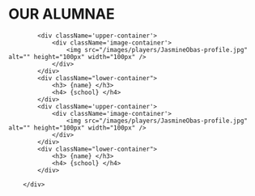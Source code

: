  <div className='playercard'>
            <h1>OUR ALUMNAE</h1>
            

            <div className='upper-container'>
                <div className='image-container'>
                    <img src="/images/players/JasmineObas-profile.jpg" alt="" height="100px" width="100px" />
                </div>
            </div>
            <div className="lower-container">
                <h3> {name} </h3>
                <h4> {school} </h4>
            </div>
            <div className='upper-container'>
                <div className='image-container'>
                    <img src="/images/players/JasmineObas-profile.jpg" alt="" height="100px" width="100px" />
                </div>
            </div>
            <div className="lower-container">
                <h3> {name} </h3>
                <h4> {school} </h4>
            </div>

        </div>